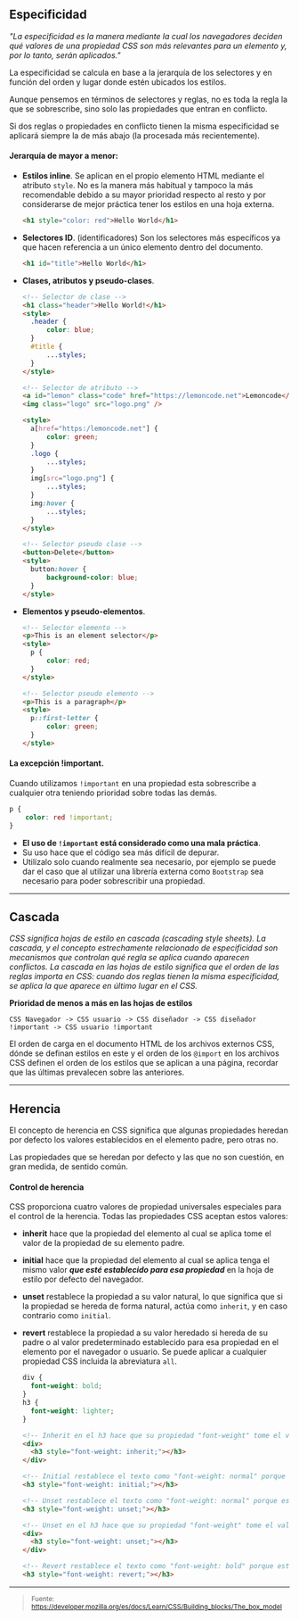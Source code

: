 ## Especificidad

_"La especificidad es la manera mediante la cual los navegadores deciden qué valores de una propiedad CSS son más relevantes para un elemento y, por lo tanto, serán aplicados."_

La especificidad se calcula en base a la jerarquía de los selectores y en función del orden y lugar donde estén ubicados los estilos.

Aunque pensemos en términos de selectores y reglas, no es toda la regla la que se sobrescribe, sino solo las propiedades que entran en conflicto.

Si dos reglas o propiedades en conflicto tienen la misma especificidad se aplicará siempre la de más abajo (la procesada más recientemente).

#### Jerarquía de mayor a menor:

- **Estilos inline**. Se aplican en el propio elemento HTML mediante el atributo `style`. No es la manera más habitual y tampoco la más recomendable debido a su mayor prioridad respecto al resto y por considerarse de mejor práctica tener los estilos en una hoja externa.
  ```html
  <h1 style="color: red">Hello World</h1>
  ```
- **Selectores ID**. (identificadores) Son los selectores más específicos ya que hacen referencia a un único elemento dentro del documento.
  ```html
  <h1 id="title">Hello World</h1>
  ```
- **Clases, atributos y pseudo-clases**.

  ```html
  <!-- Selector de clase -->
  <h1 class="header">Hello World!</h1>
  <style>
  	.header {
  		color: blue;
  	}
  	#title {
  		...styles;
  	}
  </style>

  <!-- Selector de atributo -->
  <a id="lemon" class="code" href="https://lemoncode.net">Lemoncode</a>
  <img class="logo" src="logo.png" />

  <style>
  	a[href="https:/lemoncode.net"] {
  		color: green;
  	}
  	.logo {
  		...styles;
  	}
  	img[src="logo.png"] {
  		...styles;
  	}
  	img:hover {
  		...styles;
  	}
  </style>

  <!-- Selector pseudo clase -->
  <button>Delete</button>
  <style>
  	button:hover {
  		background-color: blue;
  	}
  </style>
  ```

- **Elementos y pseudo-elementos**.

  ```html
  <!-- Selector elemento -->
  <p>This is an element selector</p>
  <style>
  	p {
  		color: red;
  	}
  </style>

  <!-- Selector pseudo elemento -->
  <p>This is a paragraph</p>
  <style>
  	p::first-letter {
  		color: green;
  	}
  </style>
  ```

#### La excepción !important.

Cuando utilizamos `!important` en una propiedad esta sobrescribe a cualquier otra teniendo prioridad sobre todas las demás.

```css
p {
	color: red !important;
}
```

- **El uso de `!important` está considerado como una mala práctica**.
- Su uso hace que el código sea más difícil de depurar.
- Utilízalo solo cuando realmente sea necesario, por ejemplo se puede dar el caso que al utilizar una librería externa como `Bootstrap` sea necesario para poder sobrescribir una propiedad.

---

## Cascada

_CSS significa hojas de estilo en cascada (cascading style sheets). La cascada, y el concepto estrechamente relacionado de especificidad son mecanismos que controlan qué regla se aplica cuando aparecen conflictos. La cascada en las hojas de estilo significa que el orden de las reglas importa en CSS: cuando dos reglas tienen la misma especificidad, se aplica la que aparece en último lugar en el CSS._

**Prioridad de menos a más en las hojas de estilos**

```
CSS Navegador -> CSS usuario -> CSS diseñador -> CSS diseñador !important -> CSS usuario !important
```

El orden de carga en el documento HTML de los archivos externos CSS, dónde se definan estilos en este y el orden de los `@import` en los archivos CSS definen el orden de los estilos que se aplican a una página, recordar que las últimas prevalecen sobre las anteriores.

---

## Herencia

El concepto de herencia en CSS significa que algunas propiedades heredan por defecto los valores establecidos en el elemento padre, pero otras no.

Las propiedades que se heredan por defecto y las que no son cuestión, en gran medida, de sentido común.

#### Control de herencia

CSS proporciona cuatro valores de propiedad universales especiales para el control de la herencia. Todas las propiedades CSS aceptan estos valores:

- **inherit** hace que la propiedad del elemento al cual se aplica tome el valor de la propiedad de su elemento padre.
- **initial** hace que la propiedad del elemento al cual se aplica tenga el mismo valor **_que esté establecido para esa propiedad_** en la hoja de estilo por defecto del navegador.
- **unset** restablece la propiedad a su valor natural, lo que significa que si la propiedad se hereda de forma natural, actúa como `inherit`, y en caso contrario como `initial`.
- **revert** restablece la propiedad a su valor heredado si hereda de su padre o al valor predeterminado establecido para esa propiedad en el elemento por el navegador o usuario. Se puede aplicar a cualquier propiedad CSS incluida la abreviatura `all`.

  ```css
  div {
  	font-weight: bold;
  }
  h3 {
  	font-weight: lighter;
  }
  ```

  ```html
  <!-- Inherit en el h3 hace que su propiedad "font-weight" tome el valor del padre, es decir "bold" -->
  <div>
  	<h3 style="font-weight: inherit;"></h3>
  </div>

  <!-- Initial restablece el texto como "font-weight: normal" porque este es el valor por defecto de la propiedad "font-weight"  -->
  <h3 style="font-weight: initial;"></h3>

  <!-- Unset restablece el texto como "font-weight: normal" porque este es el valor por defecto de la propiedad "font-weight" (unset en este caso actua como initial)  -->
  <h3 style="font-weight: unset;"></h3>

  <!-- Unset en el h3 hace que su propiedad "font-weight" tome el valor del padre, es decir "bold" (unset en este caso actua como inherit) -->
  <div>
  	<h3 style="font-weight: unset;"></h3>
  </div>

  <!-- Revert restablece el texto como "font-weight: bold" porque este es el valor por defecto de la propiedad "font-weight" en el elemento "h3" -->
  <h3 style="font-weight: revert;"></h3>
  ```

---

> <sub>Fuente: https://developer.mozilla.org/es/docs/Learn/CSS/Building_blocks/The_box_model</sub>
